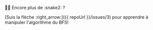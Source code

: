 :tada::confetti_ball: Encore plus de :snake2: ?

[Suis la flèche :right_arrow:]({{ repoUrl }}/issues/3) pour apprendre à manipuler l'algorithme du BFS!
